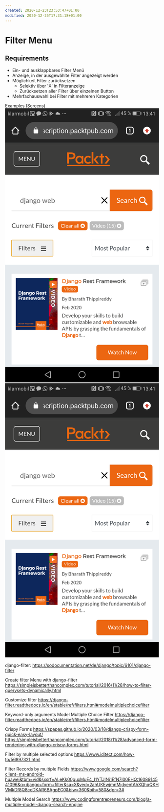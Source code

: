 ```yaml
---
created: 2020-12-23T23:53:47+01:00
modified: 2020-12-25T17:31:18+01:00
---
```


# Filter Menu

## Requirements

- Ein- und ausklappbares Filter Menü
- Anzeige,  in der ausgewählte Filter angezeigt werden
- Möglichkeit Filter zurücksetzen
    - Selektiv über 'X' in Filteranzeige
    - Zurücksetzen aller Filter über einzelnen Button
- Mehrfachauswahl bei Filter mit mehreren Kategorien

Examples (Screens)
![Image](./image_picker636149587.jpg)
![Image](./image_picker145234395.jpg)

django-filter: https://sodocumentation.net/de/django/topic/6101/django-filter

Create filter Menu with django-filter
https://simpleisbetterthancomplex.com/tutorial/2016/11/28/how-to-filter-querysets-dynamically.html

Customize filter
https://django-filter.readthedocs.io/en/stable/ref/filters.html#modelmultiplechoicefilter

Keyword-only arguments
Model Multiple Choice Filter
https://django-filter.readthedocs.io/en/stable/ref/filters.html#modelmultiplechoicefilter

Crispy Forms
https://spapas.github.io/2020/03/18/django-crispy-form-quick-easy-layout/
https://simpleisbetterthancomplex.com/tutorial/2018/11/28/advanced-form-rendering-with-django-crispy-forms.html

Filter by multiple selected options
https://www.iditect.com/how-to/56897321.html

Filter Records by multiple Fields
https://www.google.com/search?client=ms-android-huawei&tbm=vid&sxsrf=ALeKk00guxMuE4_I1YTJINi1EfN7l00EHQ:1608914541096&q=django+form+filter&sa=X&ved=2ahUKEwjmnMjdyentAhXQhqQKHVMkDf8Q8ccDKAR6BAgpEC0&biw=360&bih=580&dpr=3#

Multiple Model Search
https://www.codingforentrepreneurs.com/blog/a-multiple-model-django-search-engine